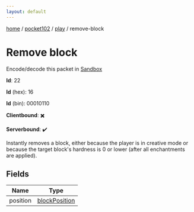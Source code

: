 ```yaml
---
layout: default
---
```


[home](/)  /  [pocket102](/protocol/pocket102)  /  [play](/protocol/pocket102/play)  /  remove-block

# Remove block

Encode/decode this packet in [Sandbox](../../../sandbox/pocket102#play.remove_block)

**Id**: 22

**Id** (hex): 16

**Id** (bin): 00010110

**Clientbound**: ✖️

**Serverbound**: ✔️

Instantly removes a block, either because the player is in creative mode or because the target block's hardness is 0 or lower (after all enchantments are applied).

## Fields

Name | Type
---|---
position | [blockPosition](/protocol/pocket102/types/block-position)
